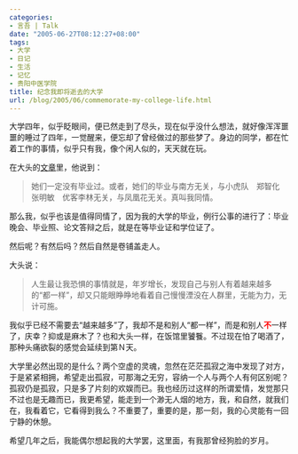 ```yaml
---
categories:
- 言吾 | Talk
date: "2005-06-27T08:12:27+08:00"
tags:
- 大学
- 日记
- 生活
- 记忆
- 贵阳中医学院
title: 纪念我即将逝去的大学
url: /blog/2005/06/commemorate-my-college-life.html
---
```

大学四年，似乎眨眼间，便已然走到了尽头，现在似乎没什么想法，就好像浑浑噩噩的睡过了四年，一觉醒来，便忘却了曾经做过的那些梦了。身边的同学，都在忙着工作的事情，似乎只有我，像个闲人似的，天天就在玩。

在大头的[文章][1]里，他说到：

> 她们一定没有毕业过。或者，她们的毕业与南方无关，与小虎队　郑智化　张明敏　优客李林无关，与凤凰花无关。真叫我同情。

那么我，似乎也该是值得同情了，因为我的大学的毕业，例行公事的进行了：毕业晚会、毕业照、论文答辩之后，就是在等毕业证和学位证了。

然后呢？有然后吗？然后自然是卷铺盖走人。

<!--more-->

大头说：

> 人生最让我恐惧的事情就是，年岁增长，发现自己与别人有着越来越多的“都一样”，却又只能眼睁睁地看着自己慢慢湮没在人群里，无能为力，无计可施。

我似乎已经不需要去“越来越多”了，我却不是和别人“都一样”，而是和别人<span style="color: red">**不**</span>一样了，庆幸？抑或是麻木了？也和大头一样，在饭馆里饕餮。不过现在怕了喝酒了，那种头痛欲裂的感觉会延续到第Ｎ天。

大学里必然出现的是什么？两个空虚的灵魂，忽然在茫茫孤寂之海中发现了对方，于是紧紧相拥，希望走出孤寂，可那海之无穷，容纳一个人与两个人有何区别呢？孤寂仍是孤寂，只是多了片刻的欢娱而已。我也经历过这样的所谓爱情，发觉那只不过也是无趣而已，我更希望，能走到一个渺无人烟的地方，我，和自然，就我们在，我看着它，它看得到我么？不重要了，重要的是，那一刻，我的心灵能有一回宁静的休憩。

希望几年之后，我能偶尔想起我的大学罢，这里面，有我那曾经狗脸的岁月。

 [1]: http://www.bighead.cn/?p=129 "凤凰花开Liǎo：凤凰花又开Liǎo，可是那个城市连我的一张床都没有了。"
